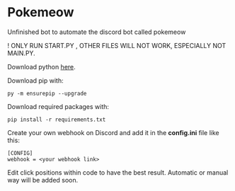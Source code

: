 # Pokemeow
Unfinished bot to automate the discord bot called pokemeow

! ONLY RUN START.PY , OTHER FILES WILL NOT WORK, ESPECIALLY NOT MAIN.PY.

Download python [here](https://www.python.org/downloads).

Download pip with:
```
py -m ensurepip --upgrade
```

Download required packages with:
```
pip install -r requirements.txt
```
Create your own webhook on Discord and add it in the **config.ini** file like this:
```
[CONFIG]
webhook = <your webhook link>
```
Edit click positions within code to have the best result.
Automatic or manual way will be added soon.
